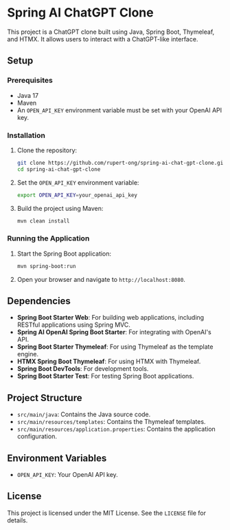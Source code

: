 # Spring AI ChatGPT Clone

This project is a ChatGPT clone built using Java, Spring Boot, Thymeleaf, and HTMX. It allows users to interact with a
ChatGPT-like interface.

## Setup

### Prerequisites

- Java 17
- Maven
- An `OPEN_API_KEY` environment variable must be set with your OpenAI API key.

### Installation

1. Clone the repository:
    ```sh
    git clone https://github.com/rupert-ong/spring-ai-chat-gpt-clone.git
    cd spring-ai-chat-gpt-clone
    ```

2. Set the `OPEN_API_KEY` environment variable:
    ```sh
    export OPEN_API_KEY=your_openai_api_key
    ```

3. Build the project using Maven:
    ```sh
    mvn clean install
    ```

### Running the Application

1. Start the Spring Boot application:
    ```sh
    mvn spring-boot:run
    ```

2. Open your browser and navigate to `http://localhost:8080`.

## Dependencies

- **Spring Boot Starter Web**: For building web applications, including RESTful applications using Spring MVC.
- **Spring AI OpenAI Spring Boot Starter**: For integrating with OpenAI's API.
- **Spring Boot Starter Thymeleaf**: For using Thymeleaf as the template engine.
- **HTMX Spring Boot Thymeleaf**: For using HTMX with Thymeleaf.
- **Spring Boot DevTools**: For development tools.
- **Spring Boot Starter Test**: For testing Spring Boot applications.

## Project Structure

- `src/main/java`: Contains the Java source code.
- `src/main/resources/templates`: Contains the Thymeleaf templates.
- `src/main/resources/application.properties`: Contains the application configuration.

## Environment Variables

- `OPEN_API_KEY`: Your OpenAI API key.

## License

This project is licensed under the MIT License. See the `LICENSE` file for details.